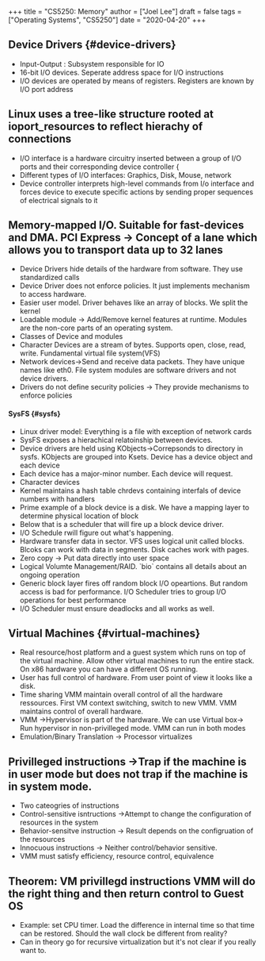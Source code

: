 +++
title = "CS5250: Memory"
author = ["Joel Lee"]
draft = false
tags = ["Operating Systems", "CS5250"]
date = "2020-04-20"
+++

## Device Drivers {#device-drivers}
- Input-Output : Subsystem responsible for IO 
- 16-bit I/O devices. Seperate address space for I/O instructions 
- I/O devices are operated by means of registers. Registers are known by I/O port address 

## Linux uses a tree-like structure rooted at ioport\_resources to reflect hierachy of connections 

- I/O interface is a hardware circuitry inserted between a group of I/O ports and their corresponding device controller {
- Different types of I/O interfaces: Graphics, Disk, Mouse, network 
- Device controller interprets high-level commands from I/o interface and forces device to execute specific actions by sending proper sequences of electrical signals to it 

## Memory-mapped I/O. Suitable for fast-devices and DMA. PCI Express -> Concept of a lane which allows you to transport data up to 32 lanes 

- Device Drivers hide details of the hardware from software. They use standardized calls 
- Device Driver does not enforce policies. It just implements mechanism to access hardware.
- Easier user model. Driver behaves like an array of blocks. We split the kernel
- Loadable module -> Add/Remove kernel features at runtime. Modules are the non-core parts of an operating system.
- Classes of Device and modules
- Character Devices are a stream of bytes. Supports open, close, read, write. Fundamental virtual file system(VFS)
- Network devices->Send and receive data packets. They have unique names like eth0. File system modules are software drivers and not device drivers.
- Drivers do not define security policies -> They provide mechanisms to enforce policies


#### SysFS {#sysfs}

- Linux driver model: Everything is a file with exception of network cards
- SysFS exposes a hierachical relatoinship between devices.
- Device drivers are held using KObjects->Correpsonds to directory in sysfs. KObjects are grouped into Ksets. Device has a device object and each device
- Each device has a major-minor number. Each device will request.
- Character devices
- Kernel maintains a hash table chrdevs containing interfals of device numbers with handlers
- Prime example of a block device is a disk. We have a mapping layer to determine physical location of block
- Below that is a scheduler that will fire up a block device driver.
- I/O Schedule rwill figure out what's happening.
- Hardware transfer data in sector. VFS uses logical unit called blocks. Blcoks can work with data in segments. Disk caches work with pages.
- Zero copy -> Put data directly into user space
- Logical Volumte Management/RAID. \`bio\` contains all details about an ongoing operation
- Generic block layer fires off random block I/O opeartions. But random access is bad for performance. I/O Scheduler tries to group I/O operations for best performance
 - I/O Scheduler must ensure deadlocks and all works as well.


## Virtual Machines {#virtual-machines}

- Real resource/host platform and a guest system which runs on top of the virtual machine. Allow other virtual machines to run the entire stack. On x86 hardware you can have a different OS running. 
- User has full control of hardware. From user point of view it looks like a disk. 
- Time sharing VMM maintain overall control of all the hardware ressources. First VM context switching, switch to new VMM. VMM maintains control of overall hardware. 
- VMM ->Hypervisor is part of the hardware. We can use Virtual box-> Run hypervisor in non-privilleged mode. VMM can run in both modes 
- Emulation/Binary Translation -> Processor virtualizes 


## Privilleged instructions ->Trap if the machine is in user mode but does not trap if the machine is in system mode. 
- Two cateogries of instructions 
- Control-sensitive isntructions ->Attempt to change the configuration of resources in the system
- Behavior-sensitve instruction -> Result depends on the configruation of the resources 
- Innocuous instructions -> Neither control/behavior sensitive. 
- VMM must satisfy efficiency, resource control, equivalence 

## Theorem: VM privillegd instructions VMM will do the right thing and then return control to Guest OS 

- Example: set CPU timer. Load the difference in internal time so that time can be restored. Should the wall clock be different from reality?
- Can in theory go for recursive virtualization but it's not clear if you really want to.
